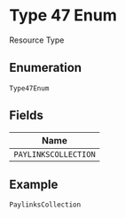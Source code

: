 
# Type 47 Enum

Resource Type

## Enumeration

`Type47Enum`

## Fields

| Name |
|  --- |
| `PAYLINKSCOLLECTION` |

## Example

```
PaylinksCollection
```


